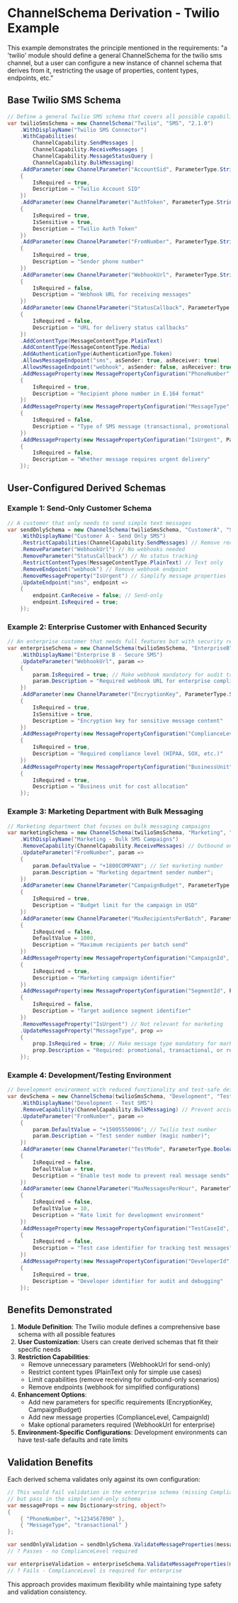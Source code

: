 # ChannelSchema Derivation - Twilio Example

This example demonstrates the principle mentioned in the requirements: "a 'twilio' module should define a general ChannelSchema for the twilio sms channel, but a user can configure a new instance of channel schema that derives from it, restricting the usage of properties, content types, endpoints, etc."

## Base Twilio SMS Schema

```csharp
// Define a general Twilio SMS schema that covers all possible capabilities
var twilioSmsSchema = new ChannelSchema("Twilio", "SMS", "2.1.0")
    .WithDisplayName("Twilio SMS Connector")
    .WithCapabilities(
        ChannelCapability.SendMessages | 
        ChannelCapability.ReceiveMessages |
        ChannelCapability.MessageStatusQuery |
        ChannelCapability.BulkMessaging)
    .AddParameter(new ChannelParameter("AccountSid", ParameterType.String)
    {
        IsRequired = true,
        Description = "Twilio Account SID"
    })
    .AddParameter(new ChannelParameter("AuthToken", ParameterType.String)
    {
        IsRequired = true,
        IsSensitive = true,
        Description = "Twilio Auth Token"
    })
    .AddParameter(new ChannelParameter("FromNumber", ParameterType.String)
    {
        IsRequired = true,
        Description = "Sender phone number"
    })
    .AddParameter(new ChannelParameter("WebhookUrl", ParameterType.String)
    {
        IsRequired = false,
        Description = "Webhook URL for receiving messages"
    })
    .AddParameter(new ChannelParameter("StatusCallback", ParameterType.String)
    {
        IsRequired = false,
        Description = "URL for delivery status callbacks"
    })
    .AddContentType(MessageContentType.PlainText)
    .AddContentType(MessageContentType.Media)
    .AddAuthenticationType(AuthenticationType.Token)
    .AllowsMessageEndpoint("sms", asSender: true, asReceiver: true)
    .AllowsMessageEndpoint("webhook", asSender: false, asReceiver: true)
    .AddMessageProperty(new MessagePropertyConfiguration("PhoneNumber", ParameterType.String)
    {
        IsRequired = true,
        Description = "Recipient phone number in E.164 format"
    })
    .AddMessageProperty(new MessagePropertyConfiguration("MessageType", ParameterType.String)
    {
        IsRequired = false,
        Description = "Type of SMS message (transactional, promotional, etc.)"
    })
    .AddMessageProperty(new MessagePropertyConfiguration("IsUrgent", ParameterType.Boolean)
    {
        IsRequired = false,
        Description = "Whether message requires urgent delivery"
    });
```

## User-Configured Derived Schemas

### Example 1: Send-Only Customer Schema

```csharp
// A customer that only needs to send simple text messages
var sendOnlySchema = new ChannelSchema(twilioSmsSchema, "CustomerA", "SimpleSMS", "1.0.0")
    .WithDisplayName("Customer A - Send Only SMS")
    .RestrictCapabilities(ChannelCapability.SendMessages) // Remove receiving
    .RemoveParameter("WebhookUrl") // No webhooks needed
    .RemoveParameter("StatusCallback") // No status tracking
    .RestrictContentTypes(MessageContentType.PlainText) // Text only
    .RemoveEndpoint("webhook") // Remove webhook endpoint
    .RemoveMessageProperty("IsUrgent") // Simplify message properties
    .UpdateEndpoint("sms", endpoint => 
    {
        endpoint.CanReceive = false; // Send-only
        endpoint.IsRequired = true;
    });
```

### Example 2: Enterprise Customer with Enhanced Security

```csharp
// An enterprise customer that needs full features but with security restrictions
var enterpriseSchema = new ChannelSchema(twilioSmsSchema, "EnterpriseB", "SecureSMS", "1.0.0")
    .WithDisplayName("Enterprise B - Secure SMS")
    .UpdateParameter("WebhookUrl", param => 
    {
        param.IsRequired = true; // Make webhook mandatory for audit trail
        param.Description = "Required webhook URL for enterprise compliance";
    })
    .AddParameter(new ChannelParameter("EncryptionKey", ParameterType.String)
    {
        IsRequired = true,
        IsSensitive = true,
        Description = "Encryption key for sensitive message content"
    })
    .AddMessageProperty(new MessagePropertyConfiguration("ComplianceLevel", ParameterType.String)
    {
        IsRequired = true,
        Description = "Required compliance level (HIPAA, SOX, etc.)"
    })
    .AddMessageProperty(new MessagePropertyConfiguration("BusinessUnit", ParameterType.String)
    {
        IsRequired = true,
        Description = "Business unit for cost allocation"
    });
```

### Example 3: Marketing Department with Bulk Messaging

```csharp
// Marketing department that focuses on bulk messaging campaigns
var marketingSchema = new ChannelSchema(twilioSmsSchema, "Marketing", "BulkSMS", "1.0.0")
    .WithDisplayName("Marketing - Bulk SMS Campaigns")
    .RemoveCapability(ChannelCapability.ReceiveMessages) // Outbound only
    .UpdateParameter("FromNumber", param =>
    {
        param.DefaultValue = "+1800COMPANY"; // Set marketing number
        param.Description = "Marketing department sender number";
    })
    .AddParameter(new ChannelParameter("CampaignBudget", ParameterType.Number)
    {
        IsRequired = true,
        Description = "Budget limit for the campaign in USD"
    })
    .AddParameter(new ChannelParameter("MaxRecipientsPerBatch", ParameterType.Integer)
    {
        IsRequired = false,
        DefaultValue = 1000,
        Description = "Maximum recipients per batch send"
    })
    .AddMessageProperty(new MessagePropertyConfiguration("CampaignId", ParameterType.String)
    {
        IsRequired = true,
        Description = "Marketing campaign identifier"
    })
    .AddMessageProperty(new MessagePropertyConfiguration("SegmentId", ParameterType.String)
    {
        IsRequired = false,
        Description = "Target audience segment identifier"
    })
    .RemoveMessageProperty("IsUrgent") // Not relevant for marketing
    .UpdateMessageProperty("MessageType", prop =>
    {
        prop.IsRequired = true; // Make message type mandatory for marketing
        prop.Description = "Required: promotional, transactional, or reminder";
    });
```

### Example 4: Development/Testing Environment

```csharp
// Development environment with reduced functionality and test-safe defaults
var devSchema = new ChannelSchema(twilioSmsSchema, "Development", "TestSMS", "0.1.0")
    .WithDisplayName("Development - Test SMS")
    .RemoveCapability(ChannelCapability.BulkMessaging) // Prevent accidental bulk sends
    .UpdateParameter("FromNumber", param =>
    {
        param.DefaultValue = "+15005550006"; // Twilio test number
        param.Description = "Test sender number (magic number)";
    })
    .AddParameter(new ChannelParameter("TestMode", ParameterType.Boolean)
    {
        IsRequired = false,
        DefaultValue = true,
        Description = "Enable test mode to prevent real message sends"
    })
    .AddParameter(new ChannelParameter("MaxMessagesPerHour", ParameterType.Integer)
    {
        IsRequired = false,
        DefaultValue = 10,
        Description = "Rate limit for development environment"
    })
    .AddMessageProperty(new MessagePropertyConfiguration("TestCaseId", ParameterType.String)
    {
        IsRequired = false,
        Description = "Test case identifier for tracking test messages"
    })
    .AddMessageProperty(new MessagePropertyConfiguration("DeveloperId", ParameterType.String)
    {
        IsRequired = true,
        Description = "Developer identifier for audit and debugging"
    });
```

## Benefits Demonstrated

1. **Module Definition**: The Twilio module defines a comprehensive base schema with all possible features
2. **User Customization**: Users can create derived schemas that fit their specific needs
3. **Restriction Capabilities**: 
   - Remove unnecessary parameters (WebhookUrl for send-only)
   - Restrict content types (PlainText only for simple use cases)
   - Limit capabilities (remove receiving for outbound-only scenarios)
   - Remove endpoints (webhook for simplified configurations)
4. **Enhancement Options**:
   - Add new parameters for specific requirements (EncryptionKey, CampaignBudget)
   - Add new message properties (ComplianceLevel, CampaignId)
   - Make optional parameters required (WebhookUrl for enterprise)
5. **Environment-Specific Configurations**: Development environments can have test-safe defaults and rate limits

## Validation Benefits

Each derived schema validates only against its own configuration:

```csharp
// This would fail validation in the enterprise schema (missing ComplianceLevel)
// but pass in the simple send-only schema
var messageProps = new Dictionary<string, object?>
{
    { "PhoneNumber", "+1234567890" },
    { "MessageType", "transactional" }
};

var sendOnlyValidation = sendOnlySchema.ValidateMessageProperties(messageProps);
// ? Passes - no ComplianceLevel required

var enterpriseValidation = enterpriseSchema.ValidateMessageProperties(messageProps);  
// ? Fails - ComplianceLevel is required for enterprise
```

This approach provides maximum flexibility while maintaining type safety and validation consistency.